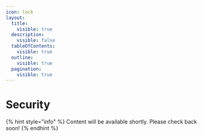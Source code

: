 ```yaml
---
icon: lock
layout:
  title:
    visible: true
  description:
    visible: false
  tableOfContents:
    visible: true
  outline:
    visible: true
  pagination:
    visible: true
---
```


# Security

{% hint style="info" %}
Content will be available shortly. Please check back soon!
{% endhint %} 